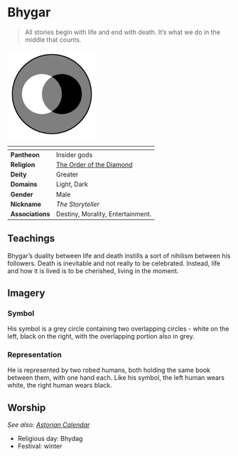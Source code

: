 # Bhygar

> All stories begin with life and end with death. It’s what we do in the middle that counts.

<img src="../../../images/gods/bhygar.png" height="200" />

| []() | |
| --- | --- |
| **Pantheon** | Insider gods |
| **Religion** | [The Order of the Diamond](../the-order-of-the-diamond.md) |
| **Deity** | Greater |
| **Domains** | Light, Dark |
| **Gender** | Male |
| **Nickname** | *The Storyteller* |
| **Associations** | Destiny, Morality, Entertainment. |

## Teachings

Bhygar’s duality between life and death instills a sort of nihilism between his followers. Death is inevitable and not really to be celebrated. Instead, life and how it is lived is to be cherished, living in the moment.

## Imagery

### Symbol

His symbol is a grey circle containing two overlapping circles - white on the left, black on the right, with the overlapping portion also in grey.

### Representation

He is represented by two robed humans, both holding the same book between them, with one hand each. Like his symbol, the left human wears white, the right human wears black.

## Worship

*See also: [Astorian Calendar](../../history/astorian-calendar.md)*

- Religious day: Bhydag
- Festival: winter
